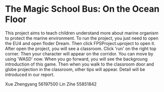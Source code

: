 # The Magic School Bus: On the Ocean Floor

This project aims to teach children understand more about marine organism to protect the marine environment.
To run the project, you just need to open the EU4 and open floder Dream. Then click FPSProject.uproject to open it.
After open the project, you will see a classroom. Click 'run' on the right top corner. Then your character will appear on the corridor.
You can move by using 'WASD' now. When you go forward, you will see the backgroung introduction of this game. Then when you walk to the classroom door and globe projection in the classroom, other tips will appear.
Detail will be introduced in our report.

Xue Zhengyang 56197500
Lin Zihe  55851842
